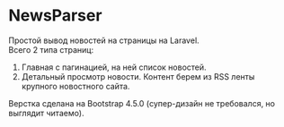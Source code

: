 # NewsParser
Простой вывод новостей на страницы на Laravel.  
Всего 2 типа страниц:  
1) Главная с пагинацией, на ней список новостей. 
2) Детальный просмотр новости. Контент берем из RSS ленты крупного новостного сайта.

Верстка сделана на Bootstrap 4.5.0 (супер-дизайн не требовался, но выглядит читаемо).
